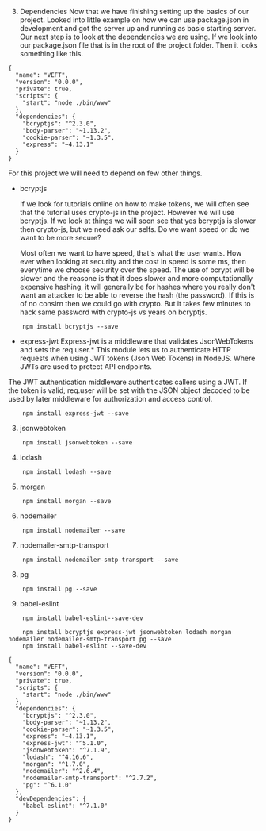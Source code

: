 3. Dependencies
Now that we have finishing setting up the basics of our project. Looked into little example on how we can use package.json in development and got the server up and running as basic starting server. Our next step is to look at the dependencies we are using. If we look into our package.json file that is in the root of the project folder. Then it looks something like this. 


```
{
  "name": "VEFT",
  "version": "0.0.0",
  "private": true,
  "scripts": {
    "start": "node ./bin/www"
  },
  "dependencies": {
    "bcryptjs": "^2.3.0",
    "body-parser": "~1.13.2",
    "cookie-parser": "~1.3.5",
    "express": "~4.13.1"
  }
}
```
For this project we will need to depend on few other things.

*  bcryptjs
    
    If we look for tutorials online on how to make tokens, we will often see that the tutorial uses crypto-js in the project. However we will use bcryptjs. If we look at things we will soon see that yes bcryptjs is slower then crypto-js, but we need ask our selfs. Do we want speed or do we want to be more secure? 

    Most often we want to have speed, that's what the user wants. How ever when looking at security and the cost in speed is some ms, then everytime we choose security over the speed. The use of bcrypt will be slower and the reasone is that it does slower and more computationally expensive hashing, it will generally be for hashes where you really don't want an attacker to be able to reverse the hash (the password). If this is of no consirn then we could go with crypto. But it takes few minutes to hack same password with crypto-js vs years on bcryptjs. 

```
    npm install bcryptjs --save
```


* express-jwt
    Express-jwt is a middleware that validates JsonWebTokens and sets the req.user.* 
    This module lets us to authenticate HTTP requests when using JWT tokens (Json Web Tokens) in NodeJS. Where JWTs are used to protect API endpoints. 



The JWT authentication middleware authenticates callers using a JWT. If the token is valid, req.user will be set with the JSON object decoded to be used by later middleware for authorization and access control.

```
    npm install express-jwt --save
```
3. jsonwebtoken

```
    npm install jsonwebtoken --save
```
4. lodash

```
    npm install lodash --save
```
5. morgan

```
    npm install morgan --save
```
6. nodemailer

```
    npm install nodemailer --save
```
7. nodemailer-smtp-transport

```
    npm install nodemailer-smtp-transport --save
```
8. pg

```
    npm install pg --save
```
9. babel-eslint
```
    npm install babel-eslint--save-dev
```





```
    npm install bcryptjs express-jwt jsonwebtoken lodash morgan nodemailer nodemailer-smtp-transport pg --save
    npm install babel-eslint --save-dev
```


```
{
  "name": "VEFT",
  "version": "0.0.0",
  "private": true,
  "scripts": {
    "start": "node ./bin/www"
  },
  "dependencies": {
    "bcryptjs": "^2.3.0",
    "body-parser": "~1.13.2",
    "cookie-parser": "~1.3.5",
    "express": "~4.13.1",
    "express-jwt": "^5.1.0",
    "jsonwebtoken": "^7.1.9",
    "lodash": "^4.16.6",
    "morgan": "^1.7.0",
    "nodemailer": "^2.6.4",
    "nodemailer-smtp-transport": "^2.7.2",
    "pg": "^6.1.0"
  },
  "devDependencies": {
    "babel-eslint": "^7.1.0"
  }
}
```